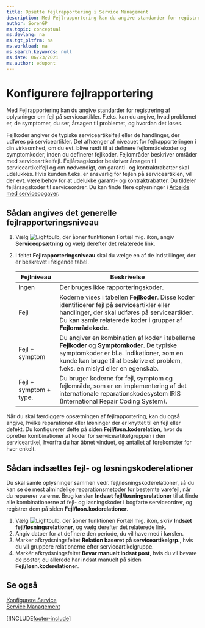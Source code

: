 ```yaml
---
title: Opsætte fejlrapportering i Service Management
description: Med Fejlrapportering kan du angive standarder for registrering af oplysninger om fejl på serviceartikler med fejlkoder osv.
author: SorenGP
ms.topic: conceptual
ms.devlang: na
ms.tgt_pltfrm: na
ms.workload: na
ms.search.keywords: null
ms.date: 06/23/2021
ms.author: edupont
---
```


# Konfigurere fejlrapportering
Med Fejlrapportering kan du angive standarder for registrering af oplysninger om fejl på serviceartikler. F.eks. kan du angive, hvad problemet er, de symptomer, du ser, årsagen til problemet, og hvordan det løses.  

Fejlkoder angiver de typiske serviceartikelfejl eller de handlinger, der udføres på serviceartikler. Det afhænger af niveauet for fejlrapporteringen i din virksomhed, om du evt. blive nødt til at definere fejlområdekoder og symptomkoder, inden du definerer fejlkoder. Fejlområder beskriver områder med serviceartikelfejl. Fejlårsagskoder beskriver årsagen til serviceartikelfejl og om nødvendigt, om garanti- og kontraktrabatter skal udelukkes. Hvis kunden f.eks. er ansvarlig for fejlen på serviceartiklen, vil der evt. være behov for at udelukke garanti- og kontraktrabatter. Du tildeler fejlårsagskoder til serviceordrer. Du kan finde flere oplysninger i [Arbejde med serviceopgaver](service-how-to-work-on-service-tasks.md).  

## Sådan angives det generelle fejlrapporteringsniveau
1. Vælg ![Lightbulb, der åbner funktionen Fortæl mig.](media/ui-search/search_small.png "Fortæl mig, hvad du vil foretage dig") ikon, angiv **Serviceopsætning** og vælg derefter det relaterede link.
2. I feltet **Fejlrapporteringsniveau** skal du vælge en af de indstillinger, der er beskrevet i følgende tabel.  

    |**Fejlniveau**|**Beskrivelse**|  
    |------------|-------------|  
    |Ingen | Der bruges ikke rapporteringskoder.|  
    |Fejl | Koderne vises i tabellen **Fejlkoder**. Disse koder identificerer fejl på serviceartikler eller handlinger, der skal udføres på serviceartikler. Du kan samle relaterede koder i grupper af **Fejlområdekode**.|  
    |Fejl + symptom | Du angiver en kombination af koder i tabellerne **Fejlkoder** og **Symptomkoder**. De typiske symptomkoder er bl.a. indikationer, som en kunde kan bruge til at beskrive et problem, f.eks. en mislyd eller en egenskab.|  
    |Fejl + symptom + type. | Du bruger koderne for fejl, symptom og fejlområde, som er en implementering af det internationale reparationskodesystem IRIS (International Repair Coding System).|  

Når du skal færdiggøre opsætningen af fejlrapportering, kan du også angive, hvilke reparationer eller løsninger der er knyttet til en fejl eller defekt. Du konfigurerer dette på siden **Fejl/løsn.koderelation**, hvor du opretter kombinationer af koder for serviceartikelgruppen i den serviceartikel, hvorfra du har åbnet vinduet, og antallet af forekomster for hver enkelt.

## Sådan indsættes fejl- og løsningskoderelationer
<!--this needs to go in a working with topic-->
Du skal samle oplysninger sammen vedr. fejl/løsningskoderelationer, så du kan se de mest almindelige reparationsmetoder for bestemte varefejl, når du reparerer varerne. Brug kørslen **Indsæt fejl/løsningsrelationer** til at finde alle kombinationerne af fejl- og løsningskoder i bogførte serviceordrer, og registrer dem på siden **Fejl/løsn.koderelationer**.

1. Vælg ![Lightbulb, der åbner funktionen Fortæl mig.](media/ui-search/search_small.png "Fortæl mig, hvad du vil foretage dig") ikon, skriv **Indsæt fejl/løsningsrelationer**, og vælg derefter det relaterede link.  
2. Angiv datoer for at definere den periode, du vil have med i kørslen.  
3. Marker afkrydsningsfeltet **Relation baseret på serviceartikelgrp.**, hvis du vil gruppere relationerne efter serviceartikelgruppe.  
4. Markér afkrydsningsfeltet **Bevar manuelt indsat post**, hvis du vil bevare de poster, du allerede har indsat manuelt på siden **Fejl/løsn.koderelationer**.  

## Se også
[Konfigurere Service](service-setup-service.md)  
[Service Management](service-service.md)  


[!INCLUDE[footer-include](includes/footer-banner.md)]